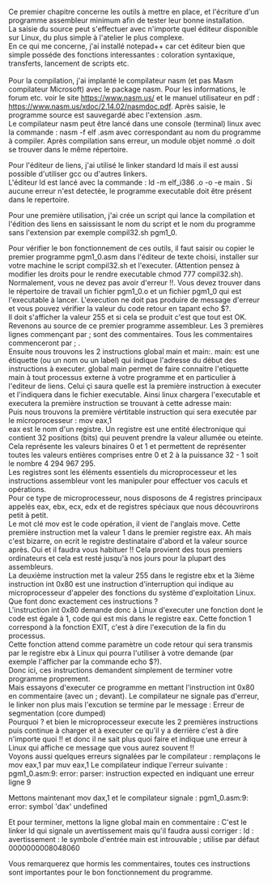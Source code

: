 Ce premier chapitre concerne les outils à mettre en place, et l'écriture d'un programme assembleur minimum  afin de tester leur bonne installation.  <br>
La saisie du source peut s'effectuer avec n'importe quel éditeur disponible sur Linux, du plus simple à l'atelier le plus complexe.<br>
En ce qui me concerne, j'ai installé notepad++ car cet éditeur bien que simple posséde des fonctions interessantes : coloration syntaxique, transferts, lancement de scripts etc.<br>
<br>
Pour la compilation, j'ai implanté le compilateur nasm (et pas Masm compilateur Microsoft) avec le package nasm.
Pour les informations, le forum etc. voir le site https://www.nasm.us/ et le manuel utilisateur en pdf : https://www.nasm.us/xdoc/2.14.02/nasmdoc.pdf.
Après saisie, le programme source est sauvegardé abec l'extension .asm. <br>
Le compilateur nasm peut être lancé dans une console (terminal) linux avec la commande : nasm -f elf <pgm>.asm avec <pgm> correspondant au nom du programme à compiler. Après compilation sans erreur, un module objet nommé <pgm>.o doit se trouver dans le même répertoire. <br> 

Pour l'éditeur de liens, j'ai utilisé le linker standard ld mais il est aussi possible d'utiliser gcc ou d'autres linkers.<br>
L'éditeur ld est lancé avec la commande : ld -m elf_i386 <pgm>.o -o <pgm> -e main . Si aucune erreur n'est detectée, le programme executable <pgm> doit être présent dans le repertoire. <br>

Pour une première utilisation, j'ai crée un script qui lance la compilation et l'édition des liens en saississant le nom du script et le nom du programme sans l'extension par exemple compil32.sh pgm1_0.

Pour vérifier le bon fonctionnement de ces outils, il faut saisir ou copier le premier programme pgm1_0.asm dans l'éditeur de texte choisi, installer sur votre machine le script compil32.sh et l'executer. (Attention pensez à modifier les droits pour le rendre executable chmod 777 compil32.sh).<br>
Normalement, vous ne devez pas avoir d'erreur !!. Vous devez trouver dans le répertoire de travail un fichier pgm1_0.o et un fichier pgm1_0 qui est l'executable à lancer. 
L'execution ne doit pas produire de message d'erreur et vous pouvez vérifier la valeur du code retour en tapant echo $?. <br>
Il doit s'afficher la valeur 255 et si cela se produit c'est que tout est OK.
<br>
Revenons au source de ce premier programme assembleur. Les 3 premières lignes commençant par ; sont des commentaires. Tous les commentaires commenceront par ; .<br>
Ensuite nous trouvons les 2 instructions global main et main:. main: est une étiquette (ou un nom ou un label) qui indique l'adresse du début des instructions à executer. global main permet de faire connaitre l'etiquette main à tout processus externe à votre programme et en particulier à l'editeur de liens. Celui çi saura quelle est la première instruction à executer et l'indiquera dans le fichier executable. Ainsi linux chargera l'executable et executera la première instruction se trouvant à cette adresse main: <br>
Puis nous trouvons la première vértitable instruction qui sera executée par le microprocesseur : mov eax,1 <br>
eax est le nom d'un registre. Un registre est une entité électronique qui contient 32 positions (bits) qui peuvent prendre la valeur allumée ou eteinte. Cela représente les valeurs binaires 0 et 1 et permettent de représenter toutes les valeurs entières comprises entre 0 et 2 à la puissance 32 - 1 soit le nombre 4 294 967 295.<br>
Les registres sont les éléments essentiels du microprocesseur et les instructions assembleur vont les manipuler pour effectuer vos caculs et opérations. <br>
Pour ce type de microprocesseur, nous disposons de 4 registres principaux appelés eax, ebx, ecx, edx et de registres spéciaux que nous découvrirons petit à petit.<br>
Le mot clé mov est le code opération, il vient de l'anglais move. 
Cette première instruction met la valeur 1 dans le premier registre eax. Ah mais c'est bizarre, on ecrit le registre destinataire d'abord et la valeur source après. Oui et il faudra vous habituer !! Cela provient des tous premiers ordinateurs et cela est resté jusqu'à nos jours pour la plupart des assembleurs.<br>
La deuxième instruction met la valeur 255 dans le registre ebx et la 3ième instruction int 0x80 est une instruction d'interruption qui indique au microprocesseur d'appeler des fonctions du système d'exploitation Linux.
Que font donc exactement ces instructions ? <br>
L'instruction int 0x80 demande donc à Linux d'executer une fonction dont le code est égale à 1, code qui est mis dans le registre eax. Cette fonction 1 correspond à la fonction EXIT, c'est à dire l'execution de la fin du processus. <br>
Cette fonction attend comme paramètre un code retour qui sera transmis par le registre ebx à Linux qui pourra l'utiliser à votre demande (par exemple l'afficher par la commande echo $?).<br>
Donc ici, ces instructions demandent simplement de terminer votre programme proprement. <br>
Mais essayons d'executer ce programme en mettant l'instruction int 0x80 en commentaire (avec un ; devant). Le compilateur ne signale pas d'erreur, le linker non plus mais l'excution se termine par le message : Erreur de segmentation (core dumped)<br>
Pourquoi ? et bien le microprocesseur execute les 2 premières instructions puis continue à charger et à executer ce qu'il y a derrière c'est à dire n'importe quoi !! et donc il ne sait plus quoi faire et indique une erreur à Linux qui affiche ce message que vous aurez souvent !!<br>
Voyons aussi quelques erreurs signalées par le compilateur : remplaçons le mov eax,1 par muv eax,1
Le compilateur indique l'erreur suivante :<br>
pgm1_0.asm:9: error: parser: instruction expected  en indiquant une erreur ligne 9 <br>

Mettons maintenant mov dax,1 et le compilateur signale :
pgm1_0.asm:9: error: symbol 'dax' undefined

Et pour terminer, mettons la ligne global main en commentaire :
C'est le linker ld qui signale un avertissement mais qu'il faudra aussi corriger :
ld : avertissement : le symbole d'entrée main est introuvable ; utilise par défaut 0000000008048060

Vous remarquerez que hormis les commentaires, toutes ces instructions sont importantes pour le bon fonctionnement du programme.






